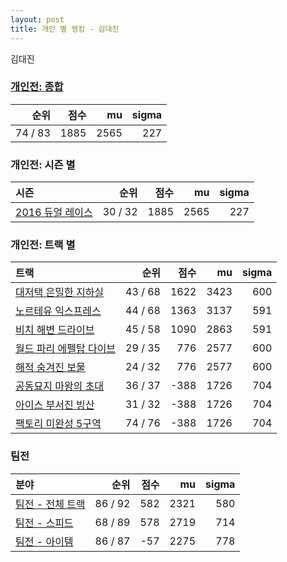 ```yaml
---
layout: post
title: 개인 별 랭킹 - 김대진
---
```


김대진

### [개인전: 종합](../singles-full)

| 순위 | 점수 | mu | sigma |
|---:|---:|---:|---:|
| 74 / 83 | 1885 | 2565 | 227 |

### 개인전: 시즌 별

| 시즌 | 순위 | 점수 | mu | sigma |
|:---|---:|---:|---:|---:|
| [2016 듀얼 레이스](../s2016_1) | 30 / 32 | 1885 | 2565 | 227 |

### 개인전: 트랙 별

| 트랙 | 순위 | 점수 | mu | sigma |
|:---|---:|---:|---:|---:|
| [대저택 은밀한 지하실](../jeotaek) | 43 / 68 | 1622 | 3423 | 600 |
| [노르테유 익스프레스](../noex) | 44 / 68 | 1363 | 3137 | 591 |
| [비치 해변 드라이브](../haebyun) | 45 / 58 | 1090 | 2863 | 591 |
| [월드 파리 에펠탑 다이브](../eifel) | 29 / 35 | 776 | 2577 | 600 |
| [해적 숨겨진 보물](../haesumbo) | 24 / 32 | 776 | 2577 | 600 |
| [공동묘지 마왕의 초대](../mawang) | 36 / 37 | -388 | 1726 | 704 |
| [아이스 부서진 빙산](../boobing) | 31 / 32 | -388 | 1726 | 704 |
| [팩토리 미완성 5구역](../district5) | 74 / 76 | -388 | 1726 | 704 |

### 팀전

| 분야 | 순위 | 점수 | mu | sigma |
|:---|---:|---:|---:|---:|
| [팀전 - 전체 트랙](../team-full) | 86 / 92 | 582 | 2321 | 580 |
| [팀전 - 스피드](../team-speed) | 68 / 89 | 578 | 2719 | 714 |
| [팀전 - 아이템](../team-item) | 86 / 87 | -57 | 2275 | 778 |
